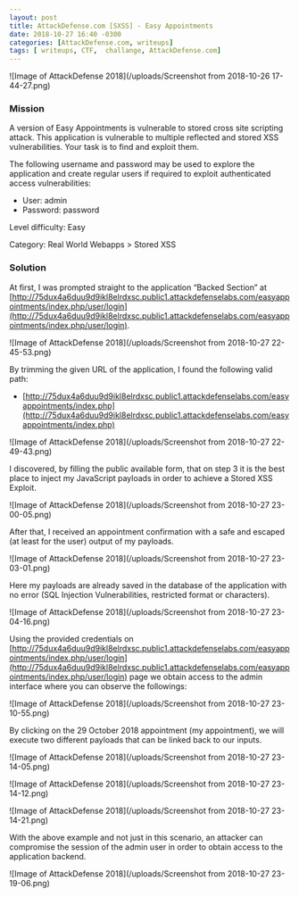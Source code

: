 ```yaml
---
layout: post
title: AttackDefense.com [SXSS] - Easy Appointments
date: 2018-10-27 16:40 -0300
categories: [AttackDefense.com, writeups]
tags: [ writeups, CTF,  challange, AttackDefense.com]
---
```


![Image of AttackDefense 2018](/uploads/Screenshot from 2018-10-26 17-44-27.png)

### Mission

A version of Easy Appointments is vulnerable to stored cross site scripting attack. This application is vulnerable to multiple reflected and stored XSS vulnerabilities. Your task is to find and exploit them.

The following username and password may be used to explore the application and create regular users if required to exploit authenticated access vulnerabilities:

- User: admin        
- Password: password

Level difficulty: Easy

Category: Real World Webapps > Stored XSS

### Solution

At first,  I was prompted straight to the application “Backed Section” at [http://75dux4a6duu9d9ikl8elrdxsc.public1.attackdefenselabs.com/easyappointments/index.php/user/login](http://75dux4a6duu9d9ikl8elrdxsc.public1.attackdefenselabs.com/easyappointments/index.php/user/login).

![Image of AttackDefense 2018](/uploads/Screenshot from 2018-10-27 22-45-53.png)


By trimming the given URL of the application, I found the following valid path:

- [http://75dux4a6duu9d9ikl8elrdxsc.public1.attackdefenselabs.com/easyappointments/index.php](http://75dux4a6duu9d9ikl8elrdxsc.public1.attackdefenselabs.com/easyappointments/index.php)

![Image of AttackDefense 2018](/uploads/Screenshot from 2018-10-27 22-49-43.png)

I discovered, by filling the public available form, that on step 3 it is the best place to inject my JavaScript payloads in order to achieve a Stored XSS Exploit.

![Image of AttackDefense 2018](/uploads/Screenshot from 2018-10-27 23-00-05.png)

After that, I received an appointment confirmation with a safe and escaped (at least for the user) output of my payloads.

![Image of AttackDefense 2018](/uploads/Screenshot from 2018-10-27 23-03-01.png)

Here my payloads are already saved in the database of the application with no error (SQL Injection Vulnerabilities, restricted format or characters).

![Image of AttackDefense 2018](/uploads/Screenshot from 2018-10-27 23-04-16.png)

Using the provided credentials on [http://75dux4a6duu9d9ikl8elrdxsc.public1.attackdefenselabs.com/easyappointments/index.php/user/login](http://75dux4a6duu9d9ikl8elrdxsc.public1.attackdefenselabs.com/easyappointments/index.php/user/login) page we obtain access to the admin interface where you can observe the followings:

![Image of AttackDefense 2018](/uploads/Screenshot from 2018-10-27 23-10-55.png)

By clicking on the 29 October 2018 appointment (my appointment), we will execute two different payloads that can be linked back to our inputs.

![Image of AttackDefense 2018](/uploads/Screenshot from 2018-10-27 23-14-05.png)

![Image of AttackDefense 2018](/uploads/Screenshot from 2018-10-27 23-14-12.png)

![Image of AttackDefense 2018](/uploads/Screenshot from 2018-10-27 23-14-21.png)

With the above example and not just in this scenario, an attacker can compromise the session of the admin user in order to obtain access to the application backend.

![Image of AttackDefense 2018](/uploads/Screenshot from 2018-10-27 23-19-06.png)
